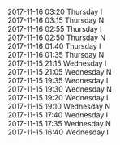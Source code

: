 2017-11-16 03:20 Thursday  I  
2017-11-16 03:15 Thursday  N  
2017-11-16 02:55 Thursday  I  
2017-11-16 02:50 Thursday  N  
2017-11-16 01:40 Thursday  I  
2017-11-16 01:35 Thursday  N  
2017-11-15 21:15 Wednesday  I  
2017-11-15 21:05 Wednesday  N  
2017-11-15 19:35 Wednesday  I  
2017-11-15 19:30 Wednesday  N  
2017-11-15 19:20 Wednesday  I  
2017-11-15 19:10 Wednesday  N  
2017-11-15 17:40 Wednesday  I  
2017-11-15 17:35 Wednesday  N  
2017-11-15 16:40 Wednesday  I  
